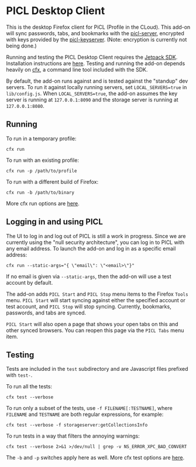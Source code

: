PICL Desktop Client
===================

This is the desktop Firefox client for PiCL (Profile in the CLoud). This add-on will sync passwords, tabs, and bookmarks with the [picl-server](https://github.com/mozilla/picl-server), encrypted with keys provided by the [picl-keyserver](https://github.com/mozilla/picl-keyserver). (Note: encryption is currently not being done.)

Running and testing the PICL Desktop Client requires the [Jetpack SDK](https://addons.mozilla.org/en-US/developers/docs/sdk/latest/). Installation instructions are [here](https://addons.mozilla.org/en-US/developers/docs/sdk/latest/dev-guide/tutorials/installation.html). Testing and running the add-on depends heavily on [cfx](https://addons.mozilla.org/en-US/developers/docs/sdk/latest/dev-guide/cfx-tool.html), a command line tool included with the SDK.

By default, the add-on runs against and is tested against the "standup" dev servers. To run it against locally running servers, set `LOCAL_SERVERS=true` in `lib/config.js`. When `LOCAL_SERVERS=true`, the add-on assumes the key server is running at `127.0.0.1:8090` and the storage server is running at `127.0.0.1:8080`.

Running
-------

To run in a temporary profile:

    cfx run

To run with an existing profile: 

    cfx run -p /path/to/profile

To run with a different build of Firefox:

    cfx run -b /path/to/binary

More cfx run options are [here](https://addons.mozilla.org/en-US/developers/docs/sdk/latest/dev-guide/cfx-tool.html).

Logging in and using PICL
-------------------------

The UI to log in and log out of PICL is still a work in progress. Since we are currently using the "null security architecture", you can log in to PICL with any email address. To launch the add-on and log in as a specific email address: 

    cfx run --static-args="{ \"email\": \"<email>\"}"

If no email is given via `--static-args`, then the add-on will use a test account by default.

The add-on adds `PICL Start` and `PICL Stop`
menu items to the Firefox `Tools` menu. `PICL Start` will start syncing against either the specified account or test account, and `PICL Stop` will stop syncing. Currently, bookmarks, passwords, and tabs are synced. 

`PICL Start` will also open a page that shows your open tabs on this and other synced browsers. You can reopen this page via the `PICL Tabs` menu item.

Testing
-------

Tests are included in the `test` subdirectory and are Javascript files prefixed with `test-`. 

To run all the tests:

    cfx test --verbose

To run only a subset of the tests, use `-f FILENAME[:TESTNAME]`, where `FILENAME` and `TESTNAME` are both regular expressions, for example:

    cfx test --verbose -f storageserver:getCollectionsInfo

To run tests in a way that filters the annoying warnings:

    cfx test --verbose 2>&1 >/dev/null | grep -v NS_ERROR_XPC_BAD_CONVERT

The `-b` and `-p` switches apply here as well. More cfx test options are [here](https://addons.mozilla.org/en-US/developers/docs/sdk/latest/dev-guide/cfx-tool.html).

